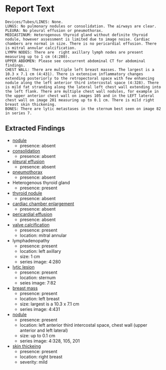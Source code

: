 # Report Text

```text
Devices/Tubes/LINES: None.
LUNGS: No pulmonary nodules or consolidation. The airways are clear.
PLEURA: No pleural effusion or pneumothorax.
MEDIASTINUM: Heterogenous thyroid gland without definite thyroid nodule, however assessment is limited due to image noise. Cardiac chambers are normal in size. There is no pericardial effusion. There is mitral annular calcification.
LYMPH NODES: There are  right axillary lymph nodes are present measuring up to 1 cm (4:280).
UPPER ABDOMEN: Please see concurrent abdominal CT for abdominal findings.
CHEST WALL: There are multiple left breast masses. The largest is a 10.3 x 7.1 cm (4:431). There is extensive inflammatory changes extending posteriorly to the retropectoral space with few enhancing nodule along the left anterior third intercostal space (4:328). There is mild fat stranding along the lateral left chest wall extending into the left flank. There are multiple chest wall nodules, for example in the upper anterior chest wall on images 105 and in the LEFT lateral chest wall on image 201 measuring up to 0.1 cm. There is mild right breast skin thickening.
BONES: There are lytic metastases in the sternum best seen on image 82 in series 7.
```

## Extracted Findings

- [nodule](../../definitions/hood/pulmonary-nodule.md)
  - presence: absent
- [consolidation](../../definitions/smartreporting/consolidation.txt)
  - presence: absent
- [pleural effusion](../../definitions/hood/pleural-effusion.md)
  - presence: absent
- [pneumothorax](../../definitions/hood/pneumothorax.md)
  - presence: absent
- Heterogenous thyroid gland
  - presence: present
- [thyroid nodule](../../definitions/hood/thyroid-nodule.md)
  - presence: absent
- [cardiac chamber enlargement](../../definitions/upmedic/Cardiomegaly.cde.md)
  - presence: absent
- [pericardial effusion](../../definitions/hood/pericardial-effusion.md)
  - presence: absent
- [valve calcification](../../definitions/nuance/mitral_or_aortic_valve_calcification.json)
  - presence: present
  - location: mitral annular
- lymphadenopathy
  - presence: present
  - location: left axillary
  - size: 1 cm
  - series image: 4:280
- [lytic lesion](../../definitions/hood/lytic-lesion.md)
  - presence: present
  - location: sternum
  - seies image: 7:82
- [breast mass](../../definitions/hood/breast-mass.md)
  - presence: present
  - location: left breast
  - size: largest is a 10.3 x 7.1 cm
  - series image: 4:431
- [nodule](../../definitions/hood/pulmonary-nodule.md)
  - presence: present
  - location: left anterior third intercostal space, chest wall (upper anterior and left lateral)
  - size: up to 0.1 cm
  - series image: 4:328, 105, 201
- [skin thickeing](../../definitions/hood/breast-skin-thickening.md)
  - presence: present
  - location: right breast
  - severity: mild
  